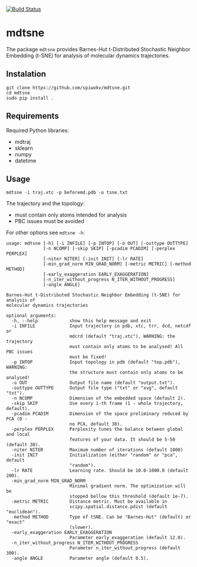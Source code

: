 [![Build Status](https://travis-ci.org/spiwokv/mdtsne.svg?branch=master)](https://travis-ci.org/spiwokv/mdtsne)

# mdtsne

The package `mdtsne` provides Barnes-Hut t-Distributed Stochastic Neighbor Embedding (t-SNE)
for analysis of molecular dynamics trajectories.

## Instalation
```
git clone https://github.com/spiwokv/mdtsne.git
cd mdtsne
sudo pip install .
```

## Requirements
Required Python libraries:
- mdtraj
- sklearn
- numpy
- datetime

## Usage
```
mdtsne -i traj.xtc -p beforemd.pdb -o tsne.txt
```
The trajectory and the topology:
 - must contain only atoms intended for analysis
 - PBC issues must be avoided

For other options see `mdtsne -h`:
```
usage: mdtsne [-h] [-i INFILE] [-p INTOP] [-o OUT] [-outtype OUTTYPE]
              [-n NCOMP] [-skip SKIP] [-pcadim PCADIM] [-perplex PERPLEX]
              [-niter NITER] [-init INIT] [-lr RATE]
              [-min_grad_norm MIN_GRAD_NORM] [-metric METRIC] [-method METHOD]
              [-early_exaggeration EARLY_EXAGGERATION]
              [-n_iter_without_progress N_ITER_WITHOUT_PROGRESS]
              [-angle ANGLE]

Barnes-Hut t-Distributed Stochastic Neighbor Embedding (t-SNE) for analysis of
molecular dynamics trajectories

optional arguments:
  -h, --help            show this help message and exit
  -i INFILE             Input trajectory in pdb, xtc, trr, dcd, netcdf or
                        mdcrd (default "traj.xtc"), WARNING: the trajectory
                        must contain only atoms to be analysed! All PBC issues
                        must be fixed!
  -p INTOP              Input topology in pdb (default "top.pdb"), WARNING:
                        the structure must contain only atoms to be analysed!
  -o OUT                Output file name (default "output.txt").
  -outtype OUTTYPE      Output file type ("txt" or "xvg", default "txt").
  -n NCOMP              Dimension of the embedded space (default 2).
  -skip SKIP            Use every i-th frame (1 - whole trajectory, default).
  -pcadim PCADIM        Dimension of the space preliminary reduced by PCA (0 -
                        no PCA, default 30).
  -perplex PERPLEX      Perplexity tunes the balance between global and local
                        features of your data. It should be 5-50 (default 30).
  -niter NITER          Maximum number of iterations (default 1000)
  -init INIT            Initialization (either "random" or "pca", default
                        "random").
  -lr RATE              Learning rate. Should be 10.0-1000.0 (default 200).
  -min_grad_norm MIN_GRAD_NORM
                        Minimal gradient norm. The optimization will be
                        stopped bellow this threshold (default 1e-7).
  -metric METRIC        Distance metric. Must be available in
                        scipy.spatial.distance.pdist (default "euclidean").
  -method METHOD        Type of tSNE. Can be "Barnes-Hut" (default) or "exact"
                        (slower).
  -early_exaggeration EARLY_EXAGGERATION
                        Parameter early_exaggeration (default 12.0).
  -n_iter_without_progress N_ITER_WITHOUT_PROGRESS
                        Parameter n_iter_without_progress (default 300).
  -angle ANGLE          Parameter angle (default 0.5).
```

